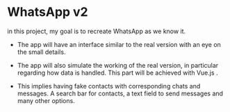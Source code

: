 # WhatsApp v2

in this project, my goal is to recreate WhatsApp as we know it.

* The app will have an interface similar to the real version with an eye on the small details.

* The app will also simulate the working of the real version, in particular regarding how data is handled. This part will be achieved with Vue.js .

* This implies having fake contacts with corresponding chats and messages. A search bar for contacts, a text field to send messages and many other options.
